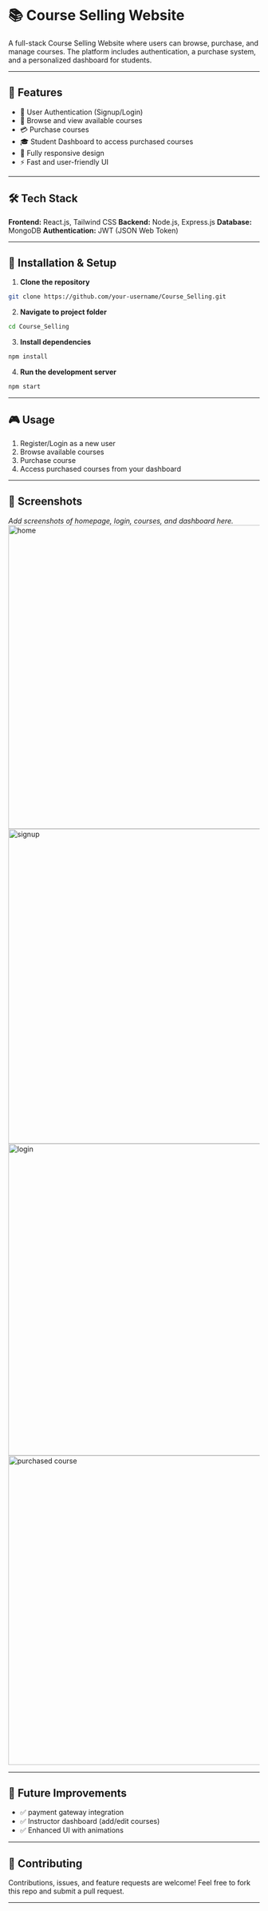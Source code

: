 # 📚 Course Selling Website

A full-stack Course Selling Website where users can browse, purchase, and manage courses. The platform includes authentication, a purchase system, and a personalized dashboard for students.

---

## 🚀 Features

* 🔐 User Authentication (Signup/Login)
* 📖 Browse and view available courses
* 💳 Purchase courses
* 🎓 Student Dashboard to access purchased courses
* 📱 Fully responsive design
* ⚡ Fast and user-friendly UI

---

## 🛠️ Tech Stack

**Frontend:** React.js, Tailwind CSS
**Backend:** Node.js, Express.js 
**Database:** MongoDB 
**Authentication:** JWT (JSON Web Token)

---

## 📂 Installation & Setup

1. **Clone the repository**

```bash
git clone https://github.com/your-username/Course_Selling.git
```

2. **Navigate to project folder**

```bash
cd Course_Selling
```

3. **Install dependencies**

```bash
npm install
```

4. **Run the development server**

```bash
npm start
```

---

## 🎮 Usage

1. Register/Login as a new user
2. Browse available courses
3. Purchase course
4. Access purchased courses from your dashboard

---

## 📸 Screenshots

*Add screenshots of homepage, login, courses, and dashboard here.*
<img width="1302" height="608" alt="home" src="https://github.com/user-attachments/assets/995e1306-f7a2-42a3-a647-7b36e0b38353" />
<img width="1356" height="630" alt="signup" src="https://github.com/user-attachments/assets/aa503136-ca98-4f56-9200-a62504ed4d5a" />
<img width="1360" height="624" alt="login" src="https://github.com/user-attachments/assets/5ec8951d-f9c6-42f5-9cc6-e5ccc93d393c" />
<img width="1360" height="619" alt="purchased course" src="https://github.com/user-attachments/assets/6243dfbf-7138-4f06-8ae7-7790d57ab8ce" />


---

## 🌟 Future Improvements

* ✅ payment gateway integration
* ✅ Instructor dashboard (add/edit courses)
* ✅ Enhanced UI with animations

---

## 🤝 Contributing

Contributions, issues, and feature requests are welcome!
Feel free to fork this repo and submit a pull request.

---

